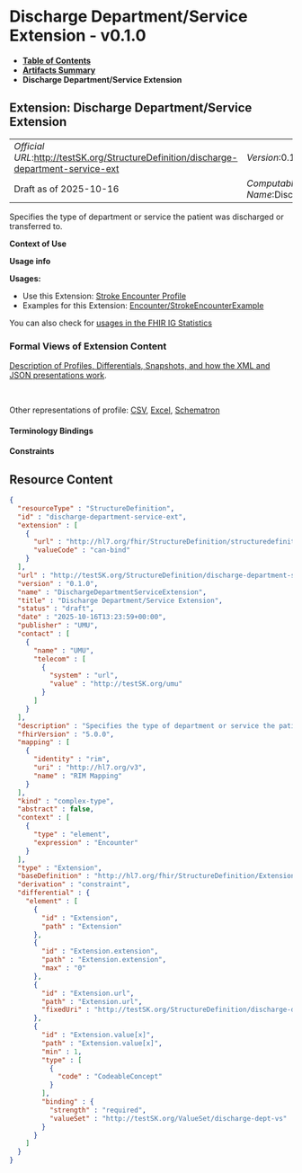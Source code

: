# Discharge Department/Service Extension - v0.1.0

* [**Table of Contents**](toc.md)
* [**Artifacts Summary**](artifacts.md)
* **Discharge Department/Service Extension**

## Extension: Discharge Department/Service Extension 

| | |
| :--- | :--- |
| *Official URL*:http://testSK.org/StructureDefinition/discharge-department-service-ext | *Version*:0.1.0 |
| Draft as of 2025-10-16 | *Computable Name*:DischargeDepartmentServiceExtension |

Specifies the type of department or service the patient was discharged or transferred to.

**Context of Use**

**Usage info**

**Usages:**

* Use this Extension: [Stroke Encounter Profile](StructureDefinition-stroke-encounter-profile.md)
* Examples for this Extension: [Encounter/StrokeEncounterExample](Encounter-StrokeEncounterExample.md)

You can also check for [usages in the FHIR IG Statistics](https://packages2.fhir.org/xig/SKtestIG|current/StructureDefinition/discharge-department-service-ext)

### Formal Views of Extension Content

 [Description of Profiles, Differentials, Snapshots, and how the XML and JSON presentations work](http://build.fhir.org/ig/FHIR/ig-guidance/readingIgs.html#structure-definitions). 

 

Other representations of profile: [CSV](StructureDefinition-discharge-department-service-ext.csv), [Excel](StructureDefinition-discharge-department-service-ext.xlsx), [Schematron](StructureDefinition-discharge-department-service-ext.sch) 

#### Terminology Bindings

#### Constraints



## Resource Content

```json
{
  "resourceType" : "StructureDefinition",
  "id" : "discharge-department-service-ext",
  "extension" : [
    {
      "url" : "http://hl7.org/fhir/StructureDefinition/structuredefinition-type-characteristics",
      "valueCode" : "can-bind"
    }
  ],
  "url" : "http://testSK.org/StructureDefinition/discharge-department-service-ext",
  "version" : "0.1.0",
  "name" : "DischargeDepartmentServiceExtension",
  "title" : "Discharge Department/Service Extension",
  "status" : "draft",
  "date" : "2025-10-16T13:23:59+00:00",
  "publisher" : "UMU",
  "contact" : [
    {
      "name" : "UMU",
      "telecom" : [
        {
          "system" : "url",
          "value" : "http://testSK.org/umu"
        }
      ]
    }
  ],
  "description" : "Specifies the type of department or service the patient was discharged or transferred to.",
  "fhirVersion" : "5.0.0",
  "mapping" : [
    {
      "identity" : "rim",
      "uri" : "http://hl7.org/v3",
      "name" : "RIM Mapping"
    }
  ],
  "kind" : "complex-type",
  "abstract" : false,
  "context" : [
    {
      "type" : "element",
      "expression" : "Encounter"
    }
  ],
  "type" : "Extension",
  "baseDefinition" : "http://hl7.org/fhir/StructureDefinition/Extension",
  "derivation" : "constraint",
  "differential" : {
    "element" : [
      {
        "id" : "Extension",
        "path" : "Extension"
      },
      {
        "id" : "Extension.extension",
        "path" : "Extension.extension",
        "max" : "0"
      },
      {
        "id" : "Extension.url",
        "path" : "Extension.url",
        "fixedUri" : "http://testSK.org/StructureDefinition/discharge-department-service-ext"
      },
      {
        "id" : "Extension.value[x]",
        "path" : "Extension.value[x]",
        "min" : 1,
        "type" : [
          {
            "code" : "CodeableConcept"
          }
        ],
        "binding" : {
          "strength" : "required",
          "valueSet" : "http://testSK.org/ValueSet/discharge-dept-vs"
        }
      }
    ]
  }
}

```
